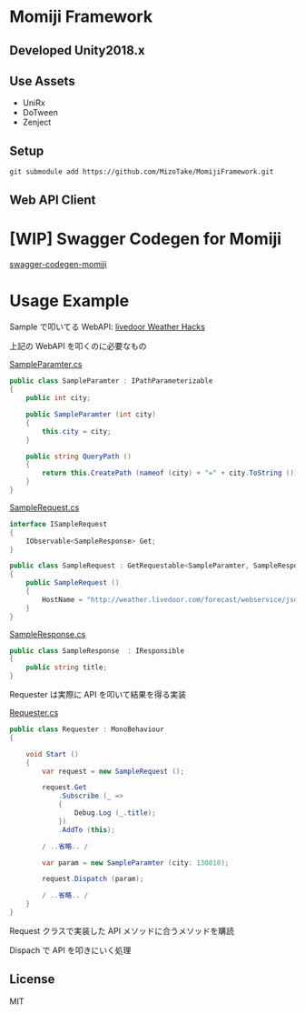 # Momiji Framework

## Developed Unity2018.x

## Use Assets

- UniRx
- DoTween
- Zenject

## Setup

```
git submodule add https://github.com/MizoTake/MomijiFramework.git
```

## Web API Client

# [WIP] Swagger Codegen for Momiji

[swagger-codegen-momiji](https://github.com/MizoTake/swagger-codegen-momiji)

# Usage Example

Sample で叩いてる WebAPI: [livedoor Weather Hacks](http://weather.livedoor.com/weather_hacks/webservice)

上記の WebAPI を叩くのに必要なもの

[SampleParamter.cs](https://github.com/MizoTake/MomijiFramework/blob/master/Example/SampleRequest/Scripts/Sample/SampleParamter.cs)

```csharp:SampleParamter.cs
public class SampleParamter : IPathParameterizable
{
	public int city;

	public SampleParamter (int city)
	{
		this.city = city;
	}

	public string QueryPath ()
	{
		return this.CreatePath (nameof (city) + "=" + city.ToString ());
	}
}
```

[SampleRequest.cs](https://github.com/MizoTake/MomijiFramework/blob/master/Example/SampleRequest/Scripts/Sample/SampleRequest.cs)

```csharp:SampleRequest.cs
interface ISampleRequest
{
	IObservable<SampleResponse> Get;
}

public class SampleRequest : GetRequestable<SampleParamter, SampleResponse>, ISampleRequest
{
	public SampleRequest ()
	{
		HostName = "http://weather.livedoor.com/forecast/webservice/json/v1";
	}
}
```

[SampleResponse.cs](https://github.com/MizoTake/MomijiFramework/blob/master/Example/SampleRequest/Scripts/Sample/SampleResponse.cs)

```csharp:SampleParamter.cs
public class SampleResponse  : IResponsible
{
	public string title;
}
```

Requester は実際に API を叩いて結果を得る実装

[Requester.cs](https://github.com/MizoTake/MomijiFramework/blob/master/Example/SampleRequest/Scripts/Requester.cs)

```csharp:SampleParamter.cs
public class Requester : MonoBehaviour
{

	void Start ()
	{
		var request = new SampleRequest ();

		request.Get
			.Subscribe (_ =>
			{
				Debug.Log (_.title);
			})
			.AddTo (this);

		/ ..省略.. /

		var param = new SampleParamter (city: 130010);

		request.Dispatch (param);

		/ ..省略.. /
	}
}
```

Request クラスで実装した API メソッドに合うメソッドを購読

Dispach で API を叩きにいく処理

## License

MIT
